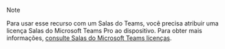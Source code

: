 > [!NOTE]
> Para usar esse recurso com um Salas do Teams, você precisa atribuir uma licença Salas do Microsoft Teams Pro ao dispositivo. Para obter mais informações, [consulte Salas do Microsoft Teams licenças](../rooms/rooms-licensing.md).
